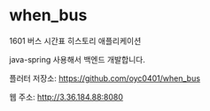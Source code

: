 # when_bus
1601 버스 시간표 히스토리 애플리케이션

java-spring 사용해서 백엔드 개발합니다.

플러터 저장소: https://github.com/oyc0401/when_bus

웹 주소: http://3.36.184.88:8080
